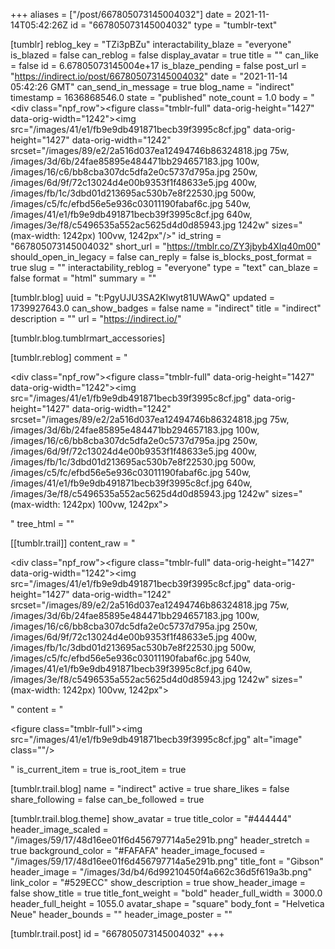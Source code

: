 +++
aliases = ["/post/667805073145004032"]
date = 2021-11-14T05:42:26Z
id = "667805073145004032"
type = "tumblr-text"

[tumblr]
reblog_key = "TZi3pBZu"
interactability_blaze = "everyone"
is_blazed = false
can_reblog = false
display_avatar = true
title = ""
can_like = false
id = 6.67805073145004e+17
is_blaze_pending = false
post_url = "https://indirect.io/post/667805073145004032"
date = "2021-11-14 05:42:26 GMT"
can_send_in_message = true
blog_name = "indirect"
timestamp = 1636868546.0
state = "published"
note_count = 1.0
body = "<div class=\"npf_row\"><figure class=\"tmblr-full\" data-orig-height=\"1427\" data-orig-width=\"1242\"><img src=\"/images/41/e1/fb9e9db491871becb39f3995c8cf.jpg\" data-orig-height=\"1427\" data-orig-width=\"1242\" srcset=\"/images/89/e2/2a516d037ea12494746b86324818.jpg 75w, /images/3d/6b/24fae85895e484471bb294657183.jpg 100w, /images/16/c6/bb8cba307dc5dfa2e0c5737d795a.jpg 250w, /images/6d/9f/72c13024d4e00b9353f1f48633e5.jpg 400w, /images/fb/1c/3dbd01d213695ac530b7e8f22530.jpg 500w, /images/c5/fc/efbd56e5e936c03011190fabaf6c.jpg 540w, /images/41/e1/fb9e9db491871becb39f3995c8cf.jpg 640w, /images/3e/f8/c5496535a552ac5625d4d0d85943.jpg 1242w\" sizes=\"(max-width: 1242px) 100vw, 1242px\"/></figure></div>"
id_string = "667805073145004032"
short_url = "https://tmblr.co/ZY3jbyb4XIq40m00"
should_open_in_legacy = false
can_reply = false
is_blocks_post_format = true
slug = ""
interactability_reblog = "everyone"
type = "text"
can_blaze = false
format = "html"
summary = ""

[tumblr.blog]
uuid = "t:PgyUJU3SA2Klwyt81UWAwQ"
updated = 1739927643.0
can_show_badges = false
name = "indirect"
title = "indirect"
description = ""
url = "https://indirect.io/"

[tumblr.blog.tumblrmart_accessories]

[tumblr.reblog]
comment = "<p><div class=\"npf_row\"><figure class=\"tmblr-full\" data-orig-height=\"1427\" data-orig-width=\"1242\"><img src=\"/images/41/e1/fb9e9db491871becb39f3995c8cf.jpg\" data-orig-height=\"1427\" data-orig-width=\"1242\" srcset=\"/images/89/e2/2a516d037ea12494746b86324818.jpg 75w, /images/3d/6b/24fae85895e484471bb294657183.jpg 100w, /images/16/c6/bb8cba307dc5dfa2e0c5737d795a.jpg 250w, /images/6d/9f/72c13024d4e00b9353f1f48633e5.jpg 400w, /images/fb/1c/3dbd01d213695ac530b7e8f22530.jpg 500w, /images/c5/fc/efbd56e5e936c03011190fabaf6c.jpg 540w, /images/41/e1/fb9e9db491871becb39f3995c8cf.jpg 640w, /images/3e/f8/c5496535a552ac5625d4d0d85943.jpg 1242w\" sizes=\"(max-width: 1242px) 100vw, 1242px\"></figure></div></p>"
tree_html = ""

[[tumblr.trail]]
content_raw = "<p><div class=\"npf_row\"><figure class=\"tmblr-full\" data-orig-height=\"1427\" data-orig-width=\"1242\"><img src=\"/images/41/e1/fb9e9db491871becb39f3995c8cf.jpg\" data-orig-height=\"1427\" data-orig-width=\"1242\" srcset=\"/images/89/e2/2a516d037ea12494746b86324818.jpg 75w, /images/3d/6b/24fae85895e484471bb294657183.jpg 100w, /images/16/c6/bb8cba307dc5dfa2e0c5737d795a.jpg 250w, /images/6d/9f/72c13024d4e00b9353f1f48633e5.jpg 400w, /images/fb/1c/3dbd01d213695ac530b7e8f22530.jpg 500w, /images/c5/fc/efbd56e5e936c03011190fabaf6c.jpg 540w, /images/41/e1/fb9e9db491871becb39f3995c8cf.jpg 640w, /images/3e/f8/c5496535a552ac5625d4d0d85943.jpg 1242w\" sizes=\"(max-width: 1242px) 100vw, 1242px\"></figure></div></p>"
content = "<p><figure class=\"tmblr-full\"><img src=\"/images/41/e1/fb9e9db491871becb39f3995c8cf.jpg\" alt=\"image\" class=\"\"/></figure></p>"
is_current_item = true
is_root_item = true

[tumblr.trail.blog]
name = "indirect"
active = true
share_likes = false
share_following = false
can_be_followed = true

[tumblr.trail.blog.theme]
show_avatar = true
title_color = "#444444"
header_image_scaled = "/images/59/17/48d16ee01f6d456797714a5e291b.png"
header_stretch = true
background_color = "#FAFAFA"
header_image_focused = "/images/59/17/48d16ee01f6d456797714a5e291b.png"
title_font = "Gibson"
header_image = "/images/3d/b4/6d99210450f4a662c36d5f619a3b.png"
link_color = "#529ECC"
show_description = true
show_header_image = false
show_title = true
title_font_weight = "bold"
header_full_width = 3000.0
header_full_height = 1055.0
avatar_shape = "square"
body_font = "Helvetica Neue"
header_bounds = ""
header_image_poster = ""

[tumblr.trail.post]
id = "667805073145004032"
+++
